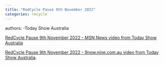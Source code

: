 ```yaml
---
title: "RedCycle Pause 9th November 2022"
categories: recycle
---
```


authors:
-Today Show Australia

[RedCycle Pause 9th November 2022 - MSN News video from Today Show Australia](https://www.msn.com/en-au/news/other/a-scheme-to-recycle-soft-plastics-via-supermarkets-has-been-paused/vi-AA13SYRW)

[RedCycle Pause 9th November 2022 - 9now.nine.com.au video from Today Show Australia](https://9now.nine.com.au/today/redcycle-plastic-recycling-program-suspended-due-to-high-influx-during-pandemic/b5b87afa-b4d7-42f5-8016-549a3d6402e3#). 

